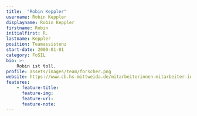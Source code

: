 ```yaml
---
title:  "Robin Keppler"
username: Robin Keppler
displayname: Robin Keppler
firstname: Robin
initialfirst: R.
lastname: Keppler
position: Teamassistenz
start-date: 2000-01-01
category: FoSIL
bio: >- 
    Robin ist toll.   
profile: assets/images/team/forscher.png
website: https://www.cb.hs-mittweida.de/mitarbeiterinnen-mitarbeiter-in-ihren-fachgruppen/keppler-robin/
features:
    - feature-title: 
      feature-img: 
      feature-url: 
      feature-note: 
---
```

